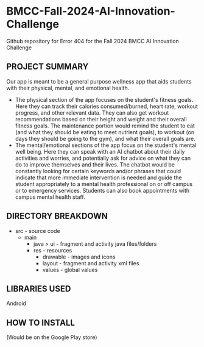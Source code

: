 # BMCC-Fall-2024-AI-Innovation-Challenge
Github repository for Error 404 for the Fall 2024 BMCC AI Innovation Challenge

PROJECT SUMMARY
-------------------
Our app is meant to be a general purpose wellness app that aids students with their physical, mental, and emotional health. 
- The physical section of the app focuses on the student's fitness goals. Here they can track their calories consumed/burned, heart rate, workout progress, and other relevant data. They can also get workout recommendations based on their height and weight and their overall fitness goals. The maintenance portion would remind the student to eat (and what they should be eating to meet nutrient goals), to workout (on days they should be going to the gym), and what their overall goals are.
- The mental/emotional sections of the app focus on the student's mental well being. Here they can speak with an AI chatbot about their daily activities and worries, and potentially ask for advice on what they can do to improve themselves and their lives. The chatbot would be constantly looking for certain keywords and/or phrases that could indicate that more immediate intervention is needed and guide the student appropriately to a mental health professional on or off campus or to emergency services. Students can also book appointments with campus mental health staff.

DIRECTORY BREAKDOWN
-------------------
- src - source code
  - main
    - java > ui - fragment and activity java files/folders
    - res - resources
      - drawable - images and icons
      - layout - fragment and activity xml files
      - values - global values

LIBRARIES USED
-------------------
Android

HOW TO INSTALL
-------------------
(Would be on the Google Play store)
